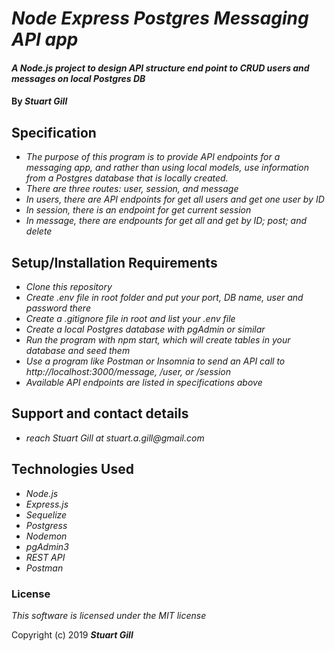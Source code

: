 # _Node Express Postgres Messaging API app_

#### _A Node.js project to design API structure end point to CRUD users and messages on local Postgres DB_

#### By _**Stuart Gill**_

## Specification

- _The purpose of this program is to provide API endpoints for a messaging app, and rather than using local models, use information from a Postgres database that is locally created._
- _There are three routes: user, session, and message_
- _In users, there are API endpoints for get all users and get one user by ID_
- _In session, there is an endpoint for get current session_
- _In message, there are endpounts for get all and get by ID; post; and delete_

## Setup/Installation Requirements

- _Clone this repository_
- _Create .env file in root folder and put your port, DB name, user and password there_
- _Create a .gitignore file in root and list your .env file_
- _Create a local Postgres database with pgAdmin or similar_
- _Run the program with npm start, which will create tables in your database and seed them_
- _Use a program like Postman or Insomnia to send an API call to http://localhost:3000/message, /user, or /session_
- _Available API endpoints are listed in specifications above_

## Support and contact details

- _reach Stuart Gill at stuart.a.gill@gmail.com_

## Technologies Used

- _Node.js_
- _Express.js_
- _Sequelize_
- _Postgress_
- _Nodemon_
- _pgAdmin3_
- _REST API_
- _Postman_

### License

_This software is licensed under the MIT license_

Copyright (c) 2019 **_Stuart Gill_**
